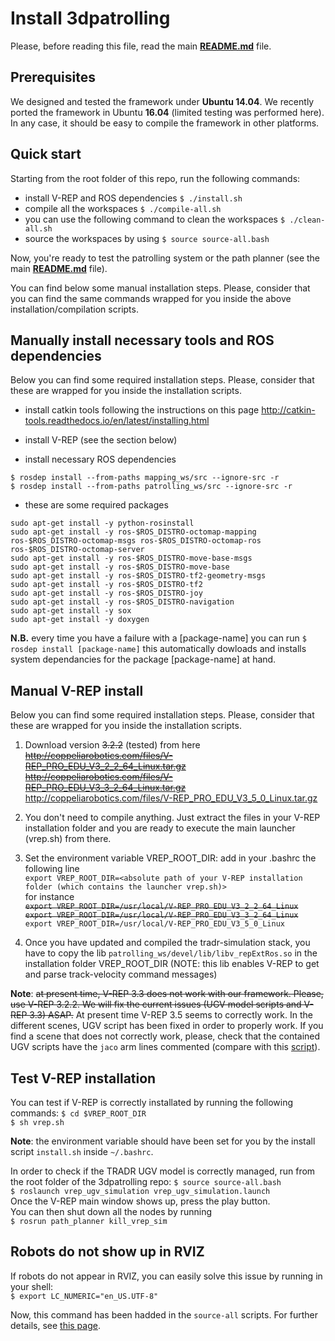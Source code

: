 
# Install 3dpatrolling

Please, before reading this file, read the main **[README.md](./README.md)** file.

## Prerequisites

We designed and tested the framework under **Ubuntu 14.04**. We recently ported the framework in Ubuntu **16.04** (limited testing was performed here). In any case, it should be easy to compile the framework in other platforms. 


## Quick start

Starting from the root folder of this repo, run the following commands: 
* install V-REP and ROS dependencies
`$ ./install.sh`
* compile all the workspaces 
`$ ./compile-all.sh`
* you can use the following command to clean the workspaces 
`$ ./clean-all.sh `
* source the workspaces by using
`$ source source-all.bash`

Now, you're ready to test the patrolling system or the path planner (see the main **[README.md](./README.md)** file). 

You can find below some manual installation steps. Please, consider that you can find the same commands wrapped for you inside the above installation/compilation scripts. 

## Manually install necessary tools and ROS dependencies

Below you can find some required installation steps. Please, consider that these are wrapped for you inside the installation scripts. 

* install catkin tools following the instructions on this page 
http://catkin-tools.readthedocs.io/en/latest/installing.html

* install V-REP (see the section below)

* install necessary ROS dependencies 
```
$ rosdep install --from-paths mapping_ws/src --ignore-src -r
$ rosdep install --from-paths patrolling_ws/src --ignore-src -r
```

* these are some required packages 
```
sudo apt-get install -y python-rosinstall
sudo apt-get install -y ros-$ROS_DISTRO-octomap-mapping ros-$ROS_DISTRO-octomap-msgs ros-$ROS_DISTRO-octomap-ros ros-$ROS_DISTRO-octomap-server
sudo apt-get install -y ros-$ROS_DISTRO-move-base-msgs 
sudo apt-get install -y ros-$ROS_DISTRO-move-base
sudo apt-get install -y ros-$ROS_DISTRO-tf2-geometry-msgs 
sudo apt-get install -y ros-$ROS_DISTRO-tf2
sudo apt-get install -y ros-$ROS_DISTRO-joy
sudo apt-get install -y ros-$ROS_DISTRO-navigation
sudo apt-get install -y sox
sudo apt-get install -y doxygen
```

**N.B.** every time you have a failure with a [package-name] you can run
`$ rosdep install [package-name]`  this automatically dowloads and installs system dependancies for the package [package-name] at hand.

## Manual V-REP install

Below you can find some required installation steps. Please, consider that these are wrapped for you inside the installation scripts. 

1. Download version <strike>3.2.2</strike> (tested) from here    
<strike>http://coppeliarobotics.com/files/V-REP_PRO_EDU_V3_2_2_64_Linux.tar.gz</strike>    
<strike>http://coppeliarobotics.com/files/V-REP_PRO_EDU_V3_3_2_64_Linux.tar.gz</strike>    
http://coppeliarobotics.com/files/V-REP_PRO_EDU_V3_5_0_Linux.tar.gz

2. You don't need to compile anything. Just extract the files in your V-REP installation folder and you are ready to execute the main launcher (vrep.sh) from there.

3. Set the environment variable VREP_ROOT_DIR: add in your .bashrc the following line  
`export VREP_ROOT_DIR=<absolute path of your V-REP installation folder (which contains the launcher vrep.sh)>`  
for instance  
<strike>`export VREP_ROOT_DIR=/usr/local/V-REP_PRO_EDU_V3_2_2_64_Linux`</strike>   
<strike>`export VREP_ROOT_DIR=/usr/local/V-REP_PRO_EDU_V3_3_2_64_Linux`</strike>     
`export VREP_ROOT_DIR=/usr/local/V-REP_PRO_EDU_V3_5_0_Linux`

4. Once you have updated and compiled the tradr-simulation stack, you have to copy the lib `patrolling_ws/devel/lib/libv_repExtRos.so` in the
installation folder VREP_ROOT_DIR (NOTE: this lib enables V-REP to get and parse track-velocity command messages)

**Note**: <strike>at present time, V-REP 3.3 does not work with our framework. Please, use V-REP 3.2.2. We will fix the current issues (UGV model scripts and V-REP 3.3) ASAP.</strike> At present time V-REP 3.5 seems to correctly work. In the different scenes, UGV script has been fixed in order to properly work. If you find a scene that does not correctly work, please, check that the contained UGV scripts have the `jaco` arm lines commented (compare with this [script](./patrolling_ws/src/vrep/vrep_ugv_simulation/data/UGV-Script.txt)). 

## Test V-REP installation 

You can test if V-REP is correctly installated by running the following commands: 
`$ cd $VREP_ROOT_DIR`   
`$ sh vrep.sh`   

**Note**: the environment variable should have been set for you by the install script `install.sh` inside  `~/.bashrc`. 

In order to check if the TRADR UGV model is correctly managed, run from the root folder of the 3dpatrolling repo: 
`$ source source-all.bash`   
`$ roslaunch vrep_ugv_simulation vrep_ugv_simulation.launch`    
Once the V-REP main window shows up, press the play button.  
You can then shut down all the nodes by running     
`$ rosrun path_planner kill_vrep_sim`


## Robots do not show up in RVIZ 

If robots do not appear in RVIZ, you can easily solve this issue by running in your shell:     
`$ export LC_NUMERIC="en_US.UTF-8"`    

Now, this command has been hadded in the `source-all` scripts. 
For further details, see [this page](https://answers.ros.org/question/266313/robot-model-not-showing-in-rviz/
).






